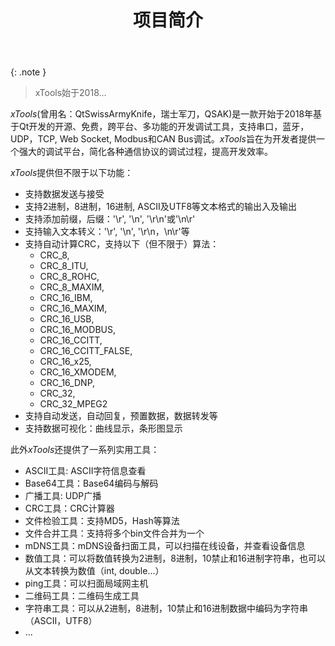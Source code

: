﻿---
title: 项目简介
layout: home
nav_order: 1
description: "xTools项目简介。"
permalink: /
---

{: .note }
> xTools始于2018...

*xTools*(曾用名：QtSwissArmyKnife，瑞士军刀，QSAK)是一款开始于2018年基于Qt开发的开源、免费，跨平台、多功能的开发调试工具，支持串口，蓝牙，UDP，TCP, Web Socket, Modbus和CAN Bus调试。*xTools*旨在为开发者提供一个强大的调试平台，简化各种通信协议的调试过程，提高开发效率。

*xTools*提供但不限于以下功能：

* 支持数据发送与接受
* 支持2进制，8进制，16进制, ASCII及UTF8等文本格式的输出入及输出
* 支持添加前缀，后缀：'\r', '\n', '\r\n'或'\n\r'
* 支持输入文本转义：'\r', '\n', '\r\n，\n\r'等
* 支持自动计算CRC，支持以下（但不限于）算法：
  * CRC_8,
  * CRC_8_ITU,
  * CRC_8_ROHC,
  * CRC_8_MAXIM,
  * CRC_16_IBM,
  * CRC_16_MAXIM,
  * CRC_16_USB,
  * CRC_16_MODBUS,
  * CRC_16_CCITT,
  * CRC_16_CCITT_FALSE,
  * CRC_16_x25,
  * CRC_16_XMODEM,
  * CRC_16_DNP,
  * CRC_32,
  * CRC_32_MPEG2
* 支持自动发送，自动回复，预置数据，数据转发等
* 支持数据可视化：曲线显示，条形图显示

此外*xTools*还提供了一系列实用工具：

* ASCII工具: ASCII字符信息查看
* Base64工具：Base64编码与解码
* 广播工具: UDP广播
* CRC工具：CRC计算器
* 文件检验工具：支持MD5，Hash等算法
* 文件合并工具：支持将多个bin文件合并为一个
* mDNS工具：mDNS设备扫面工具，可以扫描在线设备，并查看设备信息
* 数值工具：可以将数值转换为2进制，8进制，10禁止和16进制字符串，也可以从文本转换为数值（int, double...）
* ping工具：可以扫面局域网主机
* 二维码工具：二维码生成工具
* 字符串工具：可以从2进制，8进制，10禁止和16进制数据中编码为字符串（ASCII，UTF8）
* ...
